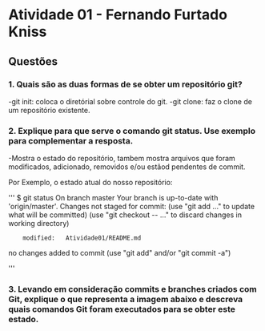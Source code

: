 # Atividade 01 -  Fernando Furtado Kniss

## Questões

### 1. Quais são as duas formas de se obter um repositório git?

-git init: coloca o diretórial sobre controle do git.
-git clone: faz o clone de um repositório existente.


### 2. Explique para que serve o comando git status. Use exemplo para complementar a resposta.

-Mostra o estado do repositório, tambem mostra arquivos que foram modificados, adicionado, removidos e/ou estãod pendentes de commit.

Por Exemplo, o estado atual do nosso repositório:

'''
$ git status
On branch master
Your branch is up-to-date with 'origin/master'.
Changes not staged for commit:
  (use "git add <file>..." to update what will be committed)
  (use "git checkout -- <file>..." to discard changes in working directory)

        modified:   Atividade01/README.md

no changes added to commit (use "git add" and/or "git commit -a")

'''
### 3. Levando em consideração commits e branches criados com Git, explique o que representa a imagem abaixo e descreva quais comandos Git foram executados para se obter este estado.
